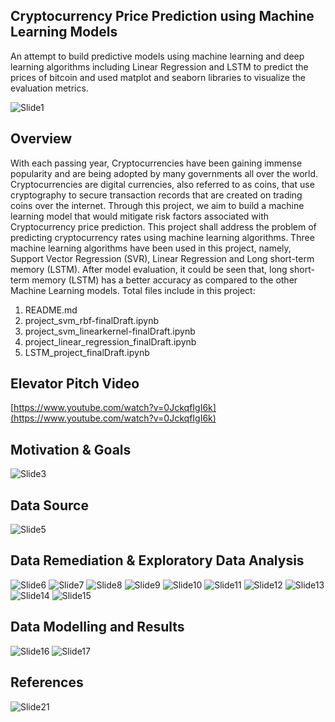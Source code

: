 ## **Cryptocurrency Price Prediction using Machine Learning Models**

An attempt to build predictive models using machine learning and deep learning algorithms including Linear Regression and LSTM to predict the prices of bitcoin and used matplot and seaborn libraries to visualize the evaluation metrics.

![Slide1](https://user-images.githubusercontent.com/66448653/151276321-d448916b-fa1d-4b66-928d-74caa833b968.PNG)

## **Overview**
With each passing year, Cryptocurrencies have been gaining immense popularity and are being adopted by many governments all over the world. Cryptocurrencies are digital currencies, also referred to as coins, that use cryptography to secure transaction records that are created on trading coins over the internet. Through this project, we aim to build a machine learning model that would mitigate risk factors associated with Cryptocurrency price prediction. This project shall address the problem of predicting cryptocurrency rates using machine learning algorithms. Three machine learning algorithms have been used in this project, namely, Support Vector Regression (SVR), Linear Regression and Long short-term memory (LSTM). After model evaluation, it could be seen that, long short-term memory (LSTM) has a better accuracy as compared to the other Machine Learning models.
Total files include in this project:
1. README.md
2. project_svm_rbf-finalDraft.ipynb
3. project_svm_linearkernel-finalDraft.ipynb
4. project_linear_regression_finalDraft.ipynb
5. LSTM_project_finalDraft.ipynb

## **Elevator Pitch Video**

[https://www.youtube.com/watch?v=0JckqfIgI6k](https://www.youtube.com/watch?v=0JckqfIgI6k)

## **Motivation & Goals**

![Slide3](https://user-images.githubusercontent.com/66448653/151276580-12a65335-bc22-4760-9dbe-f658cad2d58e.PNG)

## **Data Source**

![Slide5](https://user-images.githubusercontent.com/66448653/151276688-0f9363f3-ba70-4d99-817a-f999cac56f57.PNG)

## **Data Remediation & Exploratory Data Analysis**

![Slide6](https://user-images.githubusercontent.com/66448653/151276852-14e3f9bf-2a8b-4636-aa1e-15df8863081e.PNG)
![Slide7](https://user-images.githubusercontent.com/66448653/151276856-3fff6fc0-7e55-46c9-8e6e-54190973a29c.PNG)
![Slide8](https://user-images.githubusercontent.com/66448653/151276857-f0588612-ce36-4c50-8421-6be2bf22cc62.PNG)
![Slide9](https://user-images.githubusercontent.com/66448653/151276859-a218d925-74a8-4e55-be31-0f2f707a7565.PNG)
![Slide10](https://user-images.githubusercontent.com/66448653/151276860-8363c48c-8a6d-4d87-b26e-8f4ea347cad9.PNG)
![Slide11](https://user-images.githubusercontent.com/66448653/151276863-5a596206-6930-4469-b081-417899ff1051.PNG)
![Slide12](https://user-images.githubusercontent.com/66448653/151276870-4693f08d-46f0-44a3-9a9c-c2d5ce836645.PNG)
![Slide13](https://user-images.githubusercontent.com/66448653/151276874-9cc874d0-03c0-4b7c-bceb-04a07d4867f7.PNG)
![Slide14](https://user-images.githubusercontent.com/66448653/151276875-341df61b-85c6-4a41-953a-3b7a567ad020.PNG)
![Slide15](https://user-images.githubusercontent.com/66448653/151276877-c1ec1baa-5fac-4fb9-9c88-ae99793b6617.PNG)

## **Data Modelling and Results**

![Slide16](https://user-images.githubusercontent.com/66448653/151276974-8bf4f2a8-f66a-4376-9b64-4e9190c9ab07.PNG)
![Slide17](https://user-images.githubusercontent.com/66448653/151276975-2b62dcdc-5d73-4820-9122-8010c33da84f.PNG)

## **References**

![Slide21](https://user-images.githubusercontent.com/66448653/151277177-ab81dfc8-fb7c-43e2-ba6a-84774d5120ed.PNG)

